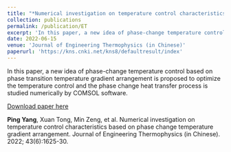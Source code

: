 ```yaml
---
title: "*Numerical investigation on temperature control characteristics based on phase change temperature gradient arrangement*"
collection: publications
permalink: /publication/ET
excerpt: 'In this paper, a new idea of phase-change temperature control based on phase transition temperature gradient arrangement is proposed to optimize the temperature control and the phase change heat transfer process is studied numerically by COMSOL software. '
date: 2022-06-15
venue: 'Journal of Engineering Thermophysics (in Chinese)'
paperurl: 'https://kns.cnki.net/kns8/defaultresult/index'
---
```

In this paper, a new idea of phase-change temperature control based on phase transition temperature gradient arrangement is proposed to optimize the temperature control and the phase change heat transfer process is studied numerically by COMSOL software. 

[Download paper here](http://Yp12138.github.io/files/ET.pdf)

**Ping Yang**, Xuan Tong, Min Zeng, et al. Numerical investigation on temperature control characteristics based on phase change temperature gradient arrangement. Journal of Engineering Thermophysics (in Chinese). 2022; 43(6):1625-30.
